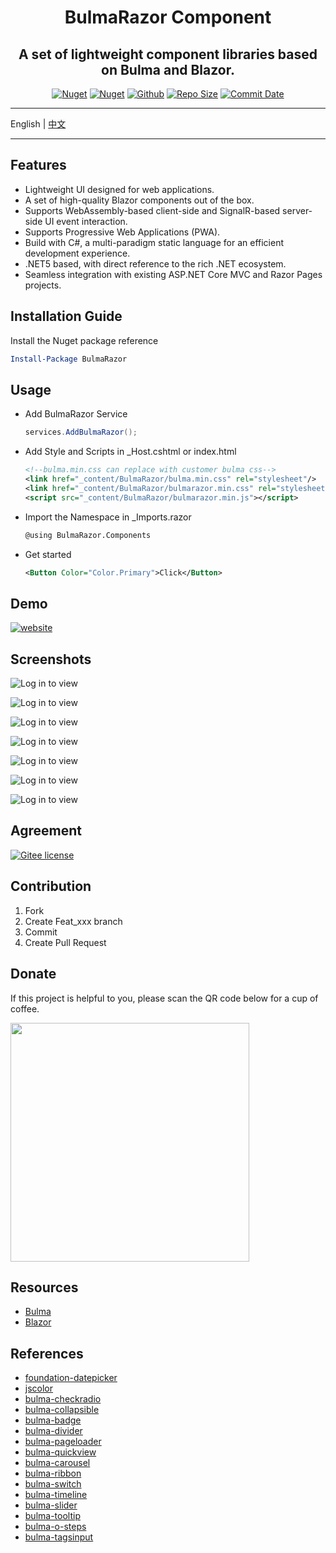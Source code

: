 <h1 align="center">BulmaRazor Component</h1>

<div align="center">
<h2>A set of lightweight component libraries based on Bulma and Blazor.</h2>

[![Nuget](https://img.shields.io/nuget/v/BulmaRazor.svg?color=red&logo=nuget&logoColor=green)](https://www.nuget.org/packages/BulmaRazor/)
[![Nuget](https://img.shields.io/nuget/dt/BulmaRazor.svg?logo=nuget&logoColor=green)](https://www.nuget.org/packages/BulmaRazor/)
[![Github](https://img.shields.io/github/license/loogn/bulmarazor.svg?logo=git&logoColor=red)](https://gitee.com/loogn/bulmarazor/blob/master/LICENSE)
[![Repo Size](https://img.shields.io/github/repo-size/loogn/BulmaRazor.svg?logo=github&logoColor=green&label=repo)](https://github.com/loogn/BulmaRazor)
[![Commit Date](https://img.shields.io/github/last-commit/loogn/BulmaRazor/master.svg?logo=github&logoColor=green&label=commit)](https://github.com/loogn/BulmaRazor)

</div>

---

<span>English</span> | <a href="README.zh-CN.md">中文</a>

---

## Features
- Lightweight UI designed for web applications.
- A set of high-quality Blazor components out of the box.
- Supports WebAssembly-based client-side and SignalR-based server-side UI event interaction.
- Supports Progressive Web Applications (PWA).
- Build with C#, a multi-paradigm static language for an efficient development experience.
- .NET5 based, with direct reference to the rich .NET ecosystem.
- Seamless integration with existing ASP.NET Core MVC and Razor Pages projects.

## Installation Guide
Install the Nuget package reference
```powershell
Install-Package BulmaRazor
```

## Usage

- Add BulmaRazor Service
    ```csharp
    services.AddBulmaRazor();
    ```
- Add Style and Scripts in _Host.cshtml or index.html
    ```xml
    <!--bulma.min.css can replace with customer bulma css-->
    <link href="_content/BulmaRazor/bulma.min.css" rel="stylesheet"/>
    <link href="_content/BulmaRazor/bulmarazor.min.css" rel="stylesheet" />
    <script src="_content/BulmaRazor/bulmarazor.min.js"></script>
    ```
- Import the Namespace in _Imports.razor
    ```xml
    @using BulmaRazor.Components
    ```
- Get started
    ```xml
    <Button Color="Color.Primary">Click</Button>
    ```



## Demo
[![website](https://img.shields.io/badge/linux-BulmaRazor-success.svg?logo=buzzfeed&logoColor=green)](https://bulmarazor.loogn.net) 

## Screenshots

![Log in to view](https://gitee.com/loogn/bulmarazor/raw/master/images/Button.png "Button.png") 

![Log in to view](https://gitee.com/loogn/bulmarazor/raw/master/images/Panel.png "Panel.png") 

![Log in to view](https://gitee.com/loogn/bulmarazor/raw/master/images/Tabs.png "Tabs.png")

![Log in to view](https://gitee.com/loogn/bulmarazor/raw/master/images/Timeline.png "Timeline.png") 

![Log in to view](https://gitee.com/loogn/bulmarazor/raw/master/images/Tooltip.png "Tooltip.png") 

![Log in to view](https://gitee.com/loogn/bulmarazor/raw/master/images/Message.png "Message.png")

![Log in to view](https://gitee.com/loogn/bulmarazor/raw/master/images/Cascader.png "Cascader.png")


## Agreement
[![Gitee license](https://img.shields.io/github/license/loogn/bulmarazor.svg?logo=git&logoColor=red)](https://gitee.com/loogn/bulmarazor/blob/master/LICENSE)


## Contribution

1. Fork
2. Create Feat_xxx branch
3. Commit
4. Create Pull Request

## Donate

If this project is helpful to you, please scan the QR code below for a cup of coffee.

<img src="https://gitee.com/loogn/bulmarazor/raw/master/images/coffeemoney.png" width="382px;" />



## Resources
- [Bulma](https://bulma.io/)
- [Blazor](https://blazor.net/docs/components/index.html)

## References
- [foundation-datepicker](http://foundation-datepicker.peterbeno.com/)
- [jscolor](https://jscolor.com/)
- [bulma-checkradio](https://github.com/Wikiki/bulma-checkradio)
- [bulma-collapsible](https://github.com/CreativeBulma/bulma-collapsible)
- [bulma-badge](https://github.com/CreativeBulma/bulma-badge)
- [bulma-divider](https://github.com/CreativeBulma/bulma-divider)
- [bulma-pageloader](https://github.com/Wikiki/bulma-pageloader)
- [bulma-quickview](https://github.com/Wikiki/bulma-quickview)
- [bulma-carousel](https://github.com/Wikiki/bulma-carousel)
- [bulma-ribbon](https://github.com/Wikiki/bulma-ribbon)
- [bulma-switch](https://github.com/Wikiki/bulma-switch)
- [bulma-timeline](https://github.com/Wikiki/bulma-timeline)
- [bulma-slider](https://github.com/Wikiki/bulma-slider)
- [bulma-tooltip](https://github.com/CreativeBulma/bulma-tooltip)
- [bulma-o-steps](https://github.com/octoshrimpy/bulma-o-steps)
- [bulma-tagsinput](https://github.com/CreativeBulma/bulma-tagsinput)